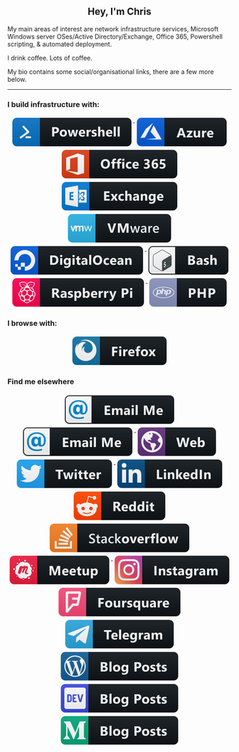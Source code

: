<h2 align="center"><strong>Hey, I'm Chris</strong></h2>

<p>
My main areas of interest are network infrastructure services, Microsoft Windows server OSes/Active Directory/Exchange, Office 365, Powershell scripting, & automated deployment.

I drink coffee. Lots of coffee.

My bio contains some social/organisational links, there are a few more below.
</p>

---

### I build infrastructure with:
<p align="center">
    <a href="https://docs.microsoft.com/powershell">
        <img
            src="https://raw.githubusercontent.com/MikeCodesDotNET/ColoredBadges/master/svg/dev/tools/powershell.svg"
            alt="Powershell"
            style="vertical-align: top; margin: 4px;"
        />
    </a>
    <a href="https://azure.microsoft.com">
        <img
            src="https://raw.githubusercontent.com/MikeCodesDotNET/ColoredBadges/master/svg/dev/services/azure.svg"
            alt="Azure"
            style="vertical-align: top; margin: 4px;"
        />
    </a>
    <a href="https://www.office.com">
        <img
            src="https://raw.githubusercontent.com/MikeCodesDotNET/ColoredBadges/master/svg/dev/services/office_365.svg"
            alt="Office 365"
            style="vertical-align: top; margin: 4px;"
        />
    </a>
    <a href="https://www.microsoft.com/en-gb/microsoft-365/exchange/email">
        <img
            src="https://raw.githubusercontent.com/MikeCodesDotNET/ColoredBadges/master/svg/dev/services/exchange.svg"
            alt="Exchange"
            style="vertical-align: top; margin: 4px;"
        />
    </a>
    <a href="https://www.vmware.com">
        <img
            src="https://raw.githubusercontent.com/MikeCodesDotNET/ColoredBadges/master/svg/dev/tools/vmware.svg"
            alt="VMware"
            style="vertical-align: top; margin: 4px;"
        />
    </a>
    <a href="https://m.do.co/c/33b1e2fbc048">
        <img
            src="https://raw.githubusercontent.com/MikeCodesDotNET/ColoredBadges/master/svg/dev/services/digitalocean.svg"
            alt="DigitalOcean"
            style="vertical-align: top; margin: 4px;"
        />
    </a>
    <a href="https://www.gnu.org/software/bash">
        <img
            src="https://raw.githubusercontent.com/MikeCodesDotNET/ColoredBadges/master/svg/dev/tools/bash.svg"
            alt="Bash"
            style="vertical-align: top; margin: 4px;"
        />
    </a>
    <a href="https://www.raspberrypi.org/">
        <img
            src="https://raw.githubusercontent.com/MikeCodesDotNET/ColoredBadges/master/svg/devices/raspberrypi.svg"
            alt="Raspberry Pi"
            style="vertical-align: top; margin: 4px;"
        />
    </a>
    <a href="https://www.php.net">
        <img
            src="https://raw.githubusercontent.com/MikeCodesDotNET/ColoredBadges/master/svg/dev/languages/php.svg"
            alt="PHP"
            style="vertical-align: top; margin: 4px;"
        />
    </a>
</p>

### I browse with:
<p align="center">
    <a href="https://firefox.com">
        <img
            src="https://raw.githubusercontent.com/MikeCodesDotNET/ColoredBadges/master/svg/dev/misc/firefox.svg"
            alt="Firefox"
            style="vertical-align: top; margin: 4px;"
        />
    </a>
</p>

### Find me elsewhere
<p align="center">
    <a href="mailto:chris.f.murray@hotmail.co.uk">
        <img
            src="https://raw.githubusercontent.com/MikeCodesDotNET/ColoredBadges/master/svg/social/email_me.svg"
            alt="Email - Hotmail"
            style="vertical-align: top; margin: 4px;"
        />
    </a>
    <a href="mailto:chris@belfasttechservices.co.uk">
        <img
            src="https://raw.githubusercontent.com/MikeCodesDotNET/ColoredBadges/master/svg/social/email_me.svg"
            alt="Email - BTS"
            style="vertical-align: top; margin: 4px;"
        />
    </a>
    <a href="https://about.me/chris18890">
        <img
            src="https://raw.githubusercontent.com/MikeCodesDotNET/ColoredBadges/master/svg/dev/misc/web.svg"
            alt="Wesbite"
            style="vertical-align: top; margin: 4px;"
        />
    </a>
    <a href="https://twitter.com/chris18890">
        <img
            src="https://raw.githubusercontent.com/MikeCodesDotNET/ColoredBadges/master/svg/social/twitter.svg"
            alt="Twitter"
            style="vertical-align: top; margin: 4px;"
        />
    </a>
    <a href="https://www.linkedin.com/in/chris18890/">
        <img
            src="https://raw.githubusercontent.com/MikeCodesDotNET/ColoredBadges/master/svg/social/linkedin.svg"
            alt="LinkedIn"
            style="vertical-align: top; margin: 4px;"
        />
    </a>
    <a href="https://reddit.com/user/chris18890">
        <img
            src="https://raw.githubusercontent.com/MikeCodesDotNET/ColoredBadges/master/svg/social/reddit.svg"
            alt="Reddit"
            style="vertical-align: top; margin: 4px;"
        />
    </a>
    <a href="https://stackoverflow.com/users/2079693/chris-murray">
        <img
            src="https://raw.githubusercontent.com/MikeCodesDotNET/ColoredBadges/master/svg/social/stackoverflow.svg"
            alt="Stack Overflow"
            style="vertical-align: top; margin: 4px;"
        />
    </a>
    <a href="https://www.meetup.com/members/183727429/">
        <img
            src="https://raw.githubusercontent.com/MikeCodesDotNET/ColoredBadges/master/svg/social/meetup.svg"
            alt="Meetup"
            style="vertical-align: top; margin: 4px;"
        />
    </a>
    <a href="https://www.instagram.com/chris18890/">
        <img
            src="https://raw.githubusercontent.com/MikeCodesDotNET/ColoredBadges/master/svg/social/instagram.svg"
            alt="Instagram"
            style="vertical-align: top; margin: 4px;"
        />
    </a>
    <a href="https://www.foursquare.com/chris18890/">
        <img
            src="https://raw.githubusercontent.com/MikeCodesDotNET/ColoredBadges/master/svg/social/foursquare.svg"
            alt="Foursquare"
            style="vertical-align: top; margin: 4px;"
        />
    </a>
    <a href="https://t.me/chris18890/">
        <img
            src="https://raw.githubusercontent.com/MikeCodesDotNET/ColoredBadges/master/svg/social/telegram.svg"
            alt="Telegram"
            style="vertical-align: top; margin: 4px;"
        />
    </a>
    <a href="https://activelydirect.wordpress.com">
        <img
            src="https://raw.githubusercontent.com/MikeCodesDotNET/ColoredBadges/master/svg/blogs/wordpress.svg"
            alt="Wordpress - Actively Direct"
            style="vertical-align: top; margin: 4px;"
        />
    </a>
    <a href="https://dev.to/chris18890">
        <img
            src="https://raw.githubusercontent.com/MikeCodesDotNET/ColoredBadges/master/svg/blogs/devto.svg"
            alt="Dev.To"
            style="vertical-align: top; margin: 4px;"
        />
    </a>
    <a href="https://medium.com/@chris18890">
        <img
            src="https://raw.githubusercontent.com/MikeCodesDotNET/ColoredBadges/master/svg/blogs/medium.svg"
            alt="Medium"
            style="vertical-align: top; margin: 4px;"
        />
    </a>
</p>
